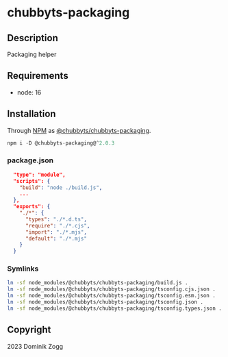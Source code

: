 # chubbyts-packaging

## Description

Packaging helper

## Requirements

 * node: 16

## Installation

Through [NPM](https://www.npmjs.com) as [@chubbyts/chubbyts-packaging][1].

```ts
npm i -D @chubbyts-packaging@^2.0.3
```

### package.json

```json
  "type": "module",
  "scripts": {
    "build": "node ./build.js",
    ...
  },
  "exports": {
    "./*": {
      "types": "./*.d.ts",
      "require": "./*.cjs",
      "import": "./*.mjs",
      "default": "./*.mjs"
    }
  }
```

### Symlinks

```sh
ln -sf node_modules/@chubbyts/chubbyts-packaging/build.js .
ln -sf node_modules/@chubbyts/chubbyts-packaging/tsconfig.cjs.json .
ln -sf node_modules/@chubbyts/chubbyts-packaging/tsconfig.esm.json .
ln -sf node_modules/@chubbyts/chubbyts-packaging/tsconfig.json .
ln -sf node_modules/@chubbyts/chubbyts-packaging/tsconfig.types.json .
```

## Copyright

2023 Dominik Zogg

[1]: https://www.npmjs.com/package/@chubbyts/chubbyts-packaging
